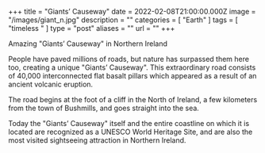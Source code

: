 +++
title = "Giants’ Causeway"
date = 2022-02-08T21:00:00.000Z
image = "/images/giant_n.jpg"
description = ""
categories = [ "Earth" ]
tags = [ "timeless " ]
type = "post"
aliases = ""
url = ""
+++

Amazing "Giants’ Causeway" in Northern Ireland

People have paved millions of roads, but nature has surpassed them here too, creating a unique "Giants’ Causeway". This extraordinary road consists of 40,000 interconnected flat basalt pillars which appeared as a result of an ancient volcanic eruption.

The road begins at the foot of a cliff in the North of Ireland, a few kilometers from the town of Bushmills, and goes straight into the sea.

Today the "Giants’ Causeway" itself and the entire coastline on which it is located are recognized as a UNESCO World Heritage Site, and are also the most visited sightseeing attraction in Northern Ireland.
